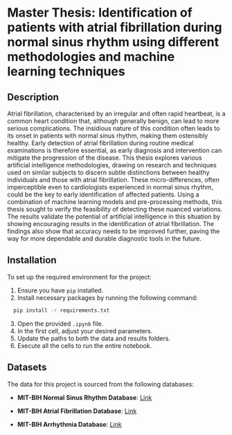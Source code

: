 # Master Thesis: Identification of patients with atrial fibrillation during normal sinus rhythm using different methodologies and machine learning techniques

## Description

Atrial fibrillation, characterised by an irregular and often rapid heartbeat, is a common heart condition that, although generally benign, can lead to more serious complications. The insidious nature of this condition often leads to its onset in patients with normal sinus rhythm, making them ostensibly healthy. Early detection of atrial fibrillation during routine medical examinations is therefore essential, as early diagnosis and intervention can mitigate the progression of the disease. This thesis explores various artificial intelligence methodologies, drawing on research and techniques used on similar subjects to discern subtle distinctions between healthy individuals and those with atrial fibrillation. These micro-differences, often imperceptible even to cardiologists experienced in normal sinus rhythm, could be the key to early identification of affected patients. Using a combination of machine learning models and pre-processing methods, this thesis sought to verify the feasibility of detecting these nuanced variations. The results validate the potential of artificial intelligence in this situation by showing encouraging results in the identification of atrial fibrillation. The findings also show that accuracy needs to be improved further, paving the way for more dependable and durable diagnostic tools in the future.
## Installation

To set up the required environment for the project:

1. Ensure you have `pip` installed.
2. Install necessary packages by running the following command:

```bash
  pip install -r requirements.txt
```
3. Open the provided `.ipynb` file.
4. In the first cell, adjust your desired parameters.
5. Update the paths to both the data and results folders.
6. Execute all the cells to run the entire notebook.
## Datasets

The data for this project is sourced from the following databases:

- **MIT-BIH Normal Sinus Rhythm Database**: [Link](https://physionet.org/content/nsrdb/1.0.0/)
  
- **MIT-BIH Atrial Fibrillation Database**: [Link](https://physionet.org/content/afdb/1.0.0/)
  
- **MIT-BIH Arrhythmia Database**: [Link](https://physionet.org/content/mitdb/1.0.0/)
